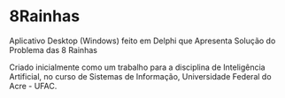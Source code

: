 # 8Rainhas
Aplicativo Desktop (Windows) feito em Delphi que Apresenta Solução do Problema das 8 Rainhas

Criado inicialmente como um trabalho para a disciplina de Inteligência Artificial, no curso de Sistemas de Informação, Universidade Federal do Acre - UFAC.
